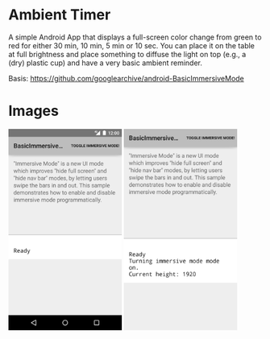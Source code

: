 
Ambient Timer
===================================
A simple Android App that displays a full-screen color change from green to red for either 30 min, 10 min, 5 min or 10 sec. 
You can place it on the table at full brightness and place something to diffuse the light on top (e.g., a (dry) plastic cup) and have a very basic ambient reminder. 

Basis: https://github.com/googlearchive/android-BasicImmersiveMode 

Images
===================================
<img src="screenshots/1-activity.png" height="400" alt="Screenshot"/> <img src="screenshots/2-immersive.png" height="400" alt="Screenshot"/> 

